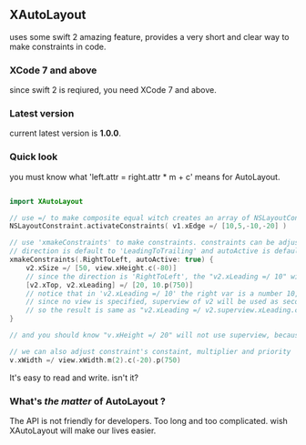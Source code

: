 ## XAutoLayout ##

uses some swift 2 amazing feature, provides a very short and clear way to make constraints in code.  

### XCode 7 and above ###

since swift 2 is reqiured, you need XCode 7 and above.

### Latest version ###

current latest version is **1.0.0**.

### Quick look ###

you must know what 'left.attr = right.attr * m + c' means for AutoLayout.

```swift

import XAutoLayout

// use =/ to make composite equal witch creates an array of NSLayoutConstraint
NSLayoutConstraint.activateConstraints( v1.xEdge =/ [10,5,-10,-20] )

// use 'xmakeConstraints' to make constraints. constraints can be adjusted by 'direction'
// direction is default to 'LeadingToTrailing' and autoActive is default to 'true' 
xmakeConstraints(.RightToLeft, autoActive: true) {
    v2.xSize =/ [50, view.xHeight.c(-80)]
    // since the direction is 'RightToLeft', the "v2.xLeading =/ 10" will be adjusted as "v2.xRight =/ -10"
    [v2.xTop, v2.xLeading] =/ [20, 10.p(750)]
    // notice that in 'v2.xLeading =/ 10' the right var is a number 10, 
    // since no view is specified, superview of v2 will be used as second item, and secondAttr is same as firstAttr.
    // so the result is same as "v2.xLeading =/ v2.superview.xLeading.c(10)"
}

// and you should know "v.xHeight =/ 20" will not use superview, because height and width are dimension not anchor.

// we can also adjust constraint's constaint, multiplier and priority
v.xWidth =/ view.xWidth.m(2).c(-20).p(750)

```

It's easy to read and write. isn't it?

### What's *the matter* of AutoLayout ? ###

The API is not friendly for developers. Too long and too complicated. wish XAutoLayout will make our lives easier.
